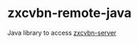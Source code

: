 # zxcvbn-remote-java
Java library to access [zxcvbn-server](https://github.com/shelv-es/zxcvbn-server)
